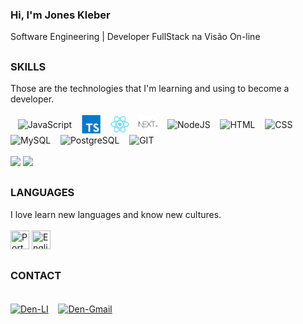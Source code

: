 <div style="display: inline-block">

### Hi, I'm Jones Kleber<br> 
  
Software Engineering | Developer FullStack na Visão On-line<br>

##

### __SKILLS__
<div style="display: inline-block" >Those are the technologies that I'm learning and using to become a developer.    
 <br><br>
&nbsp&nbsp&nbsp<img align="center" alt="JavaScript" height="30" width="30" src="https://cdn.jsdelivr.net/gh/devicons/devicon/icons/javascript/javascript-original.svg" title="JavaScript" />
&nbsp&nbsp&nbsp<img align="center" alt="TypeScript" height="30" width="30" src="https://raw.githubusercontent.com/devicons/devicon/master/icons/typescript/typescript-plain.svg" title="TypeScript" />
&nbsp&nbsp&nbsp<img align="center" alt="ReactJS" height="30" width="30" src="https://github.com/devicons/devicon/blob/master/icons/react/react-original.svg" title="ReactJS" />
&nbsp&nbsp&nbsp<img align="center" alt="NextJS" height="30" width="30" src="https://github.com/devicons/devicon/blob/master/icons/nextjs/nextjs-original-wordmark.svg" title="NextJS" />
&nbsp&nbsp&nbsp<img align="center" alt="NodeJS" height="30" width="30" src="https://cdn.jsdelivr.net/gh/devicons/devicon/icons/nodejs/nodejs-original.svg" title="NodeJS" />
&nbsp&nbsp&nbsp<img align="center" alt="HTML" height="30" width="30" src="https://cdn.jsdelivr.net/gh/devicons/devicon/icons/html5/html5-original.svg" title="HTML5" />
&nbsp&nbsp&nbsp<img align="center" alt="CSS" height="30" width="30" src="https://cdn.jsdelivr.net/gh/devicons/devicon/icons/css3/css3-original.svg" title="CSS3" />
&nbsp&nbsp&nbsp<img align="center" alt="MySQL" height="30" width="30" src="https://cdn.jsdelivr.net/gh/devicons/devicon/icons/mysql/mysql-original.svg" title="MySQL" />
&nbsp&nbsp&nbsp<img align="center" alt="PostgreSQL" height="30" width="30" src="https://cdn.jsdelivr.net/gh/devicons/devicon/icons/postgresql/postgresql-original.svg" title="PostgreSQL" />
&nbsp&nbsp&nbsp<img align="center" alt="GIT" height="30" width="30" src="https://cdn.jsdelivr.net/gh/devicons/devicon/icons/git/git-original.svg"" title="Git" />
<div><br>

<div>
<img height="180cm" src="https://github-readme-stats.vercel.app/api?username=joneskleber&show_icons=true&theme=dark">
<img height="180cm" src="https://github-readme-stats.vercel.app/api/top-langs/?username=joneskleber&langs_count=8e&theme=dark"
</div>

##
  
### __LANGUAGES__
</div>
<div style="display: inline-block">I love learn new languages and know new cultures.<br><br>
<img src="https://img.icons8.com/color/48/000000/brazil-circular.png" height="30" width="30" title="Português"/>
<img src="https://img.icons8.com/color/48/000000/usa-circular.png" height="30" width="30" title="English"/>
</div>
  
##
  
### __CONTACT__
  </div>
<div><br>
<a href="https://www.linkedin.com/in/joneskleber/" target="_blank"> <img align="center" alt="Den-LI" src="https://img.shields.io/badge/LinkedIn-0077B5?style=for-the-badge&logo=linkedin&logoColor=white" title="LinkedIn" /></a>
&nbsp&nbsp&nbsp<a href="mailto:visao@visao-ol.com.br"><img align="center" alt="Den-Gmail" src="https://img.shields.io/badge/Gmail-D14836?style=for-the-badge&logo=gmail&logoColor=white" title="Gmail" /></a>
</div>
